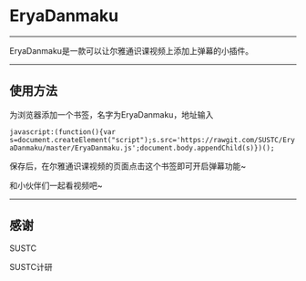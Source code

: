# EryaDanmaku

------

EryaDanmaku是一款可以让尔雅通识课视频上添加上弹幕的小插件。

------

## 使用方法

为浏览器添加一个书签，名字为EryaDanmaku，地址输入

`javascript:(function(){var s=document.createElement("script");s.src='https://rawgit.com/SUSTC/EryaDanmaku/master/EryaDanmaku.js';document.body.appendChild(s)})();`


保存后，在尔雅通识课视频的页面点击这个书签即可开启弹幕功能~

和小伙伴们一起看视频吧~

---

## 感谢

SUSTC

SUSTC计研

